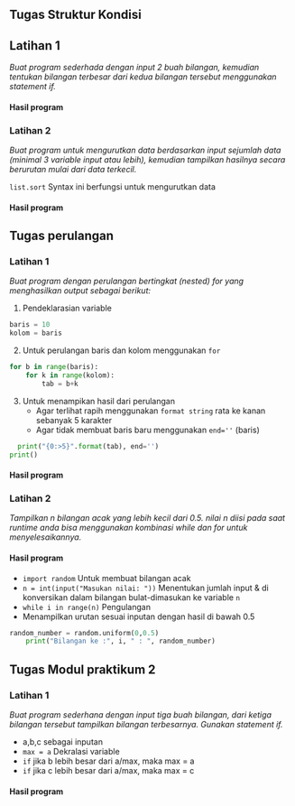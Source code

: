 ## Tugas Struktur Kondisi
## Latihan 1
*Buat program sederhada dengan input 2 buah bilangan, kemudian
tentukan bilangan terbesar dari kedua bilangan tersebut
menggunakan statement if.*

#### Hasil program

### Latihan 2

*Buat program untuk mengurutkan data berdasarkan input sejumlah
 data (minimal 3 variable input atau lebih), kemudian tampilkan
 hasilnya secara berurutan mulai dari data terkecil.*

 `list.sort` Syntax ini berfungsi untuk mengurutkan data

 #### Hasil program

 ## Tugas perulangan
### Latihan 1

*Buat program dengan perulangan bertingkat (nested) for yang 
menghasilkan output sebagai berikut:*

1. Pendeklarasian variable
```python
baris = 10
kolom = baris
```
2. Untuk perulangan baris dan kolom menggunakan `for`
```python
for b in range(baris):
    for k in range(kolom):
        tab = b+k
``` 
3. Untuk menampikan hasil dari perulangan
     * Agar terlihat rapih menggunakan `format string` rata ke kanan sebanyak 5 karakter
     * Agar tidak membuat baris baru menggunakan `end=''` (baris)
```python
  print("{0:>5}".format(tab), end='')
print()    
```
#### Hasil program

### Latihan 2

*Tampilkan n bilangan acak yang lebih kecil dari 0.5.* 
*nilai n diisi pada saat runtime*
*anda bisa menggunakan kombinasi while dan for untuk
 menyelesaikannya.*

 #### Hasil program


- `import random` Untuk membuat bilangan acak
- `n = int(input("Masukan nilai: "))` Menentukan jumlah input & di konversikan dalam bilangan bulat-dimasukan ke variable `n`
- `while i in range(n)` Pengulangan
- Menampilkan urutan sesuai inputan dengan hasil di bawah 0.5
```python
random_number = random.uniform(0,0.5)
    print("Bilangan ke :", i, " : ", random_number)
```

## Tugas Modul praktikum 2
### Latihan 1

*Buat program sederhana dengan input tiga buah bilangan, dari ketiga bilangan
 tersebut tampilkan bilangan terbesarnya. Gunakan statement if.*

 - a,b,c sebagai inputan 
- `max = a` Dekralasi variable
- `if` jika b lebih besar dari a/max, maka max = a
- `if` jika c lebih besar dari a/max, maka max = c

#### Hasil program


